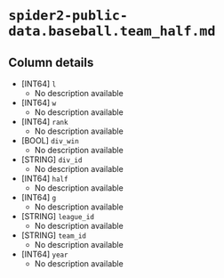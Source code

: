 # `spider2-public-data.baseball.team_half.md`

## Column details

* [INT64]    `l`
  - No description available
* [INT64]    `w`
  - No description available
* [INT64]    `rank`
  - No description available
* [BOOL]    `div_win`
  - No description available
* [STRING]    `div_id`
  - No description available
* [INT64]    `half`
  - No description available
* [INT64]    `g`
  - No description available
* [STRING]    `league_id`
  - No description available
* [STRING]    `team_id`
  - No description available
* [INT64]    `year`
  - No description available

